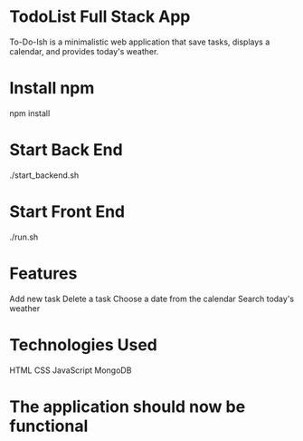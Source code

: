 # TodoList Full Stack App 
To-Do-Ish is a minimalistic web application that save tasks, displays a calendar, and provides today's weather.

# Install npm
npm install 

# Start Back End
./start_backend.sh

# Start Front End
./run.sh

# Features
Add new task
Delete a task
Choose a date from the calendar
Search today's weather

# Technologies Used
HTML
CSS
JavaScript
MongoDB

# The application should now be functional

